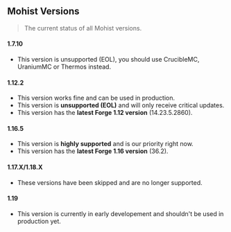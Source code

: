 Mohist Versions
---

> The current status of all Mohist versions.

#### 1.7.10
- This version is unsupported (EOL), you should use CrucibleMC, UraniumMC or Thermos instead.

#### 1.12.2
- This version works fine and can be used in production.
- This version is **unsupported (EOL)** and will only receive critical updates.
- This version has the **latest Forge 1.12 version** (14.23.5.2860).

#### 1.16.5
- This version is **highly supported** and is our priority right now.
- This version has the **latest Forge 1.16 version** (36.2).

#### 1.17.X/1.18.X
- These versions have been skipped and are no longer supported.

#### 1.19
- This version is currently in early developement and shouldn't be used in production yet.
